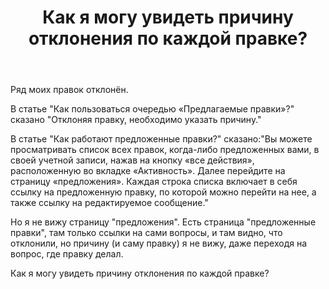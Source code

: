 ﻿---
title: "Как я могу увидеть причину отклонения по каждой правке?"
se.owner.user_id: 489515
se.owner.display_name: "Сергей"
se.owner.link: "https://ru.meta.stackoverflow.com/users/489515/%d0%a1%d0%b5%d1%80%d0%b3%d0%b5%d0%b9"
se.link: "https://ru.meta.stackoverflow.com/questions/11960/%d0%9a%d0%b0%d0%ba-%d1%8f-%d0%bc%d0%be%d0%b3%d1%83-%d1%83%d0%b2%d0%b8%d0%b4%d0%b5%d1%82%d1%8c-%d0%bf%d1%80%d0%b8%d1%87%d0%b8%d0%bd%d1%83-%d0%be%d1%82%d0%ba%d0%bb%d0%be%d0%bd%d0%b5%d0%bd%d0%b8%d1%8f-%d0%bf%d0%be-%d0%ba%d0%b0%d0%b6%d0%b4%d0%be%d0%b9-%d0%bf%d1%80%d0%b0%d0%b2%d0%ba%d0%b5"
se.question_id: 11960
se.post_type: question
---
<p>Ряд моих правок отклонён.</p>
<p>В статье &quot;Как пользоваться очередью «Предлагаемые правки»?&quot; сказано &quot;Отклоняя правку, необходимо указать причину.&quot;</p>
<p>В статье &quot;Как работают предложенные правки?&quot; сказано:&quot;Вы можете просматривать список всех правок, когда-либо предложенных вами, в своей учетной записи, нажав на кнопку «все действия», расположенную во вкладке «Активность». Далее перейдите на страницу «предложения». Каждая строка списка включает в себя ссылку на предложенную правку, по которой можно перейти на нее, а также ссылку на редактируемое сообщение.&quot;</p>
<p>Но я не вижу страницу &quot;предложения&quot;. Есть страница &quot;предложенные правки&quot;, там только ссылки на сами вопросы, и там видно, что отклонили, но причину (и саму правку) я не вижу, даже переходя на вопрос, где правку делал.</p>
<p>Как я могу увидеть причину отклонения по каждой правке?</p>
